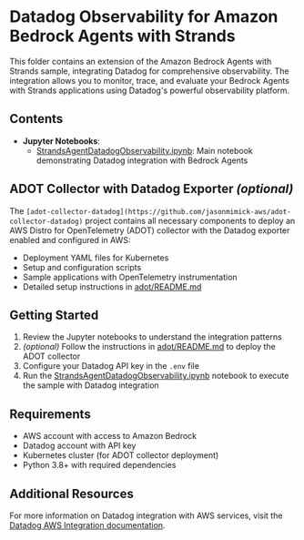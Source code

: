 # Datadog Observability for Amazon Bedrock Agents with Strands

This folder contains an extension of the Amazon Bedrock Agents with Strands sample, integrating Datadog for comprehensive observability. The integration allows you to monitor, trace, and evaluate your Bedrock Agents with Strands applications using Datadog's powerful observability platform.

## Contents

- **Jupyter Notebooks**:
  - [StrandsAgentDatadogObservability.ipynb](StrandsAgentDatadogObservability.ipynb): Main notebook demonstrating Datadog integration with Bedrock Agents

## ADOT Collector with Datadog Exporter _(optional)_

The `[adot-collector-datadog](https://github.com/jasonmimick-aws/adot-collector-datadog)` project contains all necessary components to deploy an AWS Distro for OpenTelemetry (ADOT) collector with the Datadog exporter enabled and configured in AWS:

- Deployment YAML files for Kubernetes
- Setup and configuration scripts
- Sample applications with OpenTelemetry instrumentation
- Detailed setup instructions in [adot/README.md](adot/README-ADOT-SETUP.md)

## Getting Started

1. Review the Jupyter notebooks to understand the integration patterns
2. _(optional)_ Follow the instructions in [adot/README.md](adot/README.md) to deploy the ADOT collector
3. Configure your Datadog API key in the `.env` file
4. Run the [StrandsAgentDatadogObservability.ipynb](StrandsAgentDatadogObservability.ipynb) notebook to execute the sample with Datadog integration

## Requirements

- AWS account with access to Amazon Bedrock
- Datadog account with API key
- Kubernetes cluster (for ADOT collector deployment)
- Python 3.8+ with required dependencies

## Additional Resources

For more information on Datadog integration with AWS services, visit the [Datadog AWS Integration documentation](https://docs.datadoghq.com/integrations/amazon_web_services/).
